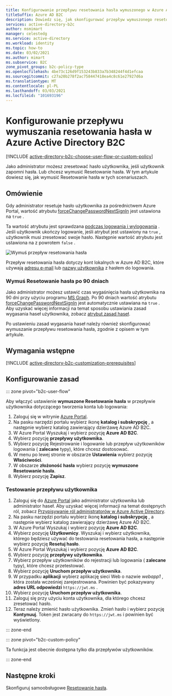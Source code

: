 ```yaml
---
title: Konfigurowanie przepływu resetowania hasła wymuszonego w Azure AD B2C
titleSuffix: Azure AD B2C
description: Dowiedz się, jak skonfigurować przepływ wymuszonego resetowania hasła w Azure Active Directory B2C.
services: active-directory-b2c
author: msmimart
manager: celestedg
ms.service: active-directory
ms.workload: identity
ms.topic: how-to
ms.date: 03/02/2021
ms.author: mimart
ms.subservice: B2C
zone_pivot_groups: b2c-policy-type
ms.openlocfilehash: 4be73c126d9f153243b833a7b348244f4d1efcaa
ms.sourcegitcommit: c27a20b278f2ac758447418ea4c8c61e27927d6a
ms.translationtype: MT
ms.contentlocale: pl-PL
ms.lasthandoff: 03/03/2021
ms.locfileid: "101693196"
---
```

# <a name="set-up-a-force-password-reset-flow-in-azure-active-directory-b2c"></a>Konfigurowanie przepływu wymuszania resetowania hasła w Azure Active Directory B2C

[!INCLUDE [active-directory-b2c-choose-user-flow-or-custom-policy](../../includes/active-directory-b2c-choose-user-flow-or-custom-policy.md)]

Jako administrator możesz zresetować hasło użytkownika, jeśli użytkownik zapomni hasła. Lub chcesz wymusić Resetowanie hasła. W tym artykule dowiesz się, jak wymusić Resetowanie hasła w tych scenariuszach.

## <a name="overview"></a>Omówienie

Gdy administrator resetuje hasło użytkownika za pośrednictwem Azure Portal, wartość atrybutu [forceChangePasswordNextSignIn](user-profile-attributes.md#password-profile-property) jest ustawiona na `true` .

Ta wartość atrybutu jest sprawdzana [podczas logowania i wylogowania](add-sign-up-and-sign-in-policy.md) . Jeśli użytkownik ukończy logowanie, jeśli atrybut jest ustawiony na `true` , użytkownik musi zresetować swoje hasło. Następnie wartość atrybutu jest ustawiona na z powrotem `false` .

![Wymuś przepływ resetowania hasła](./media/force-password-reset/force-password-reset-flow.png)

Przepływ resetowania hasła dotyczy kont lokalnych w Azure AD B2C, które używają [adresu e-mail](identity-provider-local.md#email-sign-in) lub [nazwy użytkownika](identity-provider-local.md#username-sign-in) z hasłem do logowania.

### <a name="force-a-password-reset-after-90-days"></a>Wymuś Resetowanie hasła po 90 dniach

Jako administrator możesz ustawić czas wygaśnięcia hasła użytkownika na 90 dni przy użyciu programu [MS Graph](microsoft-graph-operation.md). Po 90 dniach wartość atrybutu [forceChangePasswordNextSignIn](user-profile-attributes.md#password-profile-property) jest automatycznie ustawiana na `true` . Aby uzyskać więcej informacji na temat sposobu ustawiania zasad wygasania haseł użytkownika, zobacz [atrybut zasad haseł](user-profile-attributes.md#password-policy-attribute).

Po ustawieniu zasad wygasania haseł należy również skonfigurować wymuszanie przepływu resetowania hasła, zgodnie z opisem w tym artykule.  

## <a name="prerequisites"></a>Wymagania wstępne

[!INCLUDE [active-directory-b2c-customization-prerequisites](../../includes/active-directory-b2c-customization-prerequisites.md)]

## <a name="configure-your-policy"></a>Konfigurowanie zasad

::: zone pivot="b2c-user-flow"

Aby włączyć ustawienie **wymuszone Resetowanie hasła** w przepływie użytkownika dotyczącego tworzenia konta lub logowania:

1. Zaloguj się w witrynie [Azure Portal](https://portal.azure.com).
1. Na pasku narzędzi portalu wybierz ikonę **katalog i subskrypcję** , a następnie wybierz katalog zawierający dzierżawę Azure AD B2C.
1. W Azure Portal Wyszukaj i wybierz pozycję **Azure AD B2C**.
1. Wybierz pozycję **przepływy użytkownika**.
1. Wybierz pozycję Rejestrowanie i logowanie lub przepływ użytkowników logowania ( **zalecane** typy), które chcesz dostosować.
1. W menu po lewej stronie w obszarze **Ustawienia** wybierz pozycję **Właściwości**.
1. W obszarze **złożoność hasła** wybierz pozycję **wymuszone Resetowanie hasła**.
1. Wybierz pozycję **Zapisz**.

### <a name="test-the-user-flow"></a>Testowanie przepływu użytkownika

1. Zaloguj się do [Azure Portal](https://portal.azure.com) jako administrator użytkownika lub administrator haseł. Aby uzyskać więcej informacji na temat dostępnych ról, zobacz [Przypisywanie ról administratorów w Azure Active Directory](../active-directory/roles/permissions-reference#available-roles).
1. Na pasku narzędzi portalu wybierz ikonę **katalog i subskrypcję** , a następnie wybierz katalog zawierający dzierżawę Azure AD B2C.
1. W Azure Portal Wyszukaj i wybierz pozycję **Azure AD B2C**.
1. Wybierz pozycję **Użytkownicy**. Wyszukaj i wybierz użytkownika, którego będziesz używać do testowania resetowania hasła, a następnie wybierz pozycję **Resetuj hasło**.
1. W Azure Portal Wyszukaj i wybierz pozycję **Azure AD B2C**.
1. Wybierz pozycję **przepływy użytkownika**.
1. Wybierz przepływ użytkowników do rejestracji lub logowania ( **zalecane** typy), które chcesz przetestować.
1. Wybierz pozycję **Uruchom przepływ użytkownika**.
1. W przypadku **aplikacji** wybierz aplikację sieci Web o nazwie *webapp1* , która została wcześniej zarejestrowana. Powinien być pokazywany **adres URL odpowiedzi** `https://jwt.ms` .
1. Wybierz pozycję **Uruchom przepływ użytkownika**.
1. Zaloguj się przy użyciu konta użytkownika, dla którego chcesz zresetować hasło.
1. Teraz należy zmienić hasło użytkownika. Zmień hasło i wybierz pozycję **Kontynuuj**. Token jest zwracany do `https://jwt.ms` i powinien być wyświetlony.

::: zone-end

::: zone pivot="b2c-custom-policy"

Ta funkcja jest obecnie dostępna tylko dla przepływów użytkowników.

::: zone-end

## <a name="next-steps"></a>Następne kroki

Skonfiguruj samoobsługowe [Resetowanie hasła](add-password-reset-policy.md).